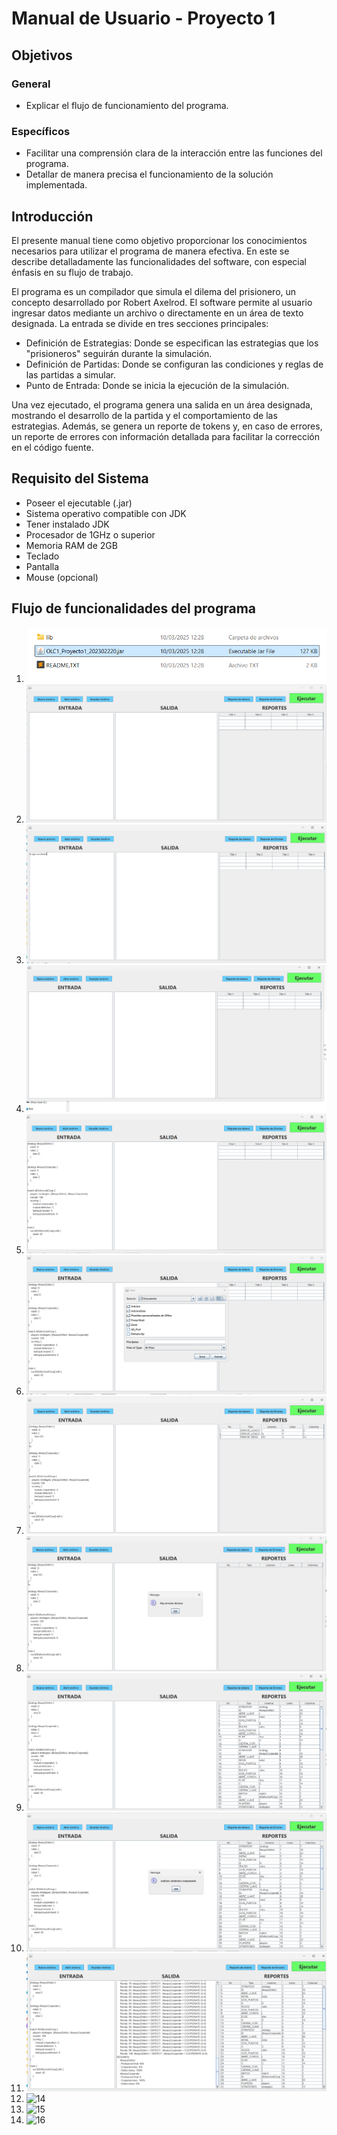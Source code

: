 # Manual de Usuario - Proyecto 1
## Objetivos
### General 
- Explicar el flujo de funcionamiento del programa.
### Específicos
- Facilitar una comprensión clara de la interacción entre las funciones del programa.
- Detallar de manera precisa el funcionamiento de la solución implementada.

## Introducción
El presente manual tiene como objetivo proporcionar los conocimientos necesarios para utilizar el programa de manera efectiva. En este se describe detalladamente las funcionalidades del software, con especial énfasis en su flujo de trabajo.

El programa es un compilador que simula el dilema del prisionero, un concepto desarrollado por Robert Axelrod. El software permite al usuario ingresar datos mediante un archivo o directamente en un área de texto designada. La entrada se divide en tres secciones principales:
- Definición de Estrategias: Donde se especifican las estrategias que los "prisioneros" seguirán durante la simulación.
- Definición de Partidas: Donde se configuran las condiciones y reglas de las partidas a simular.
- Punto de Entrada: Donde se inicia la ejecución de la simulación.

Una vez ejecutado, el programa genera una salida en un área designada, mostrando el desarrollo de la partida y el comportamiento de las estrategias. Además, se genera un reporte de tokens y, en caso de errores, un reporte de errores con información detallada para facilitar la corrección en el código fuente.

## Requisito del Sistema
- Poseer el ejecutable (.jar)
- Sistema operativo compatible con JDK
- Tener instalado JDK
- Procesador de 1GHz o superior 
- Memoria RAM de 2GB
- Teclado
- Pantalla
- Mouse (opcional) 

## Flujo de funcionalidades del programa


1. 
   ![1](./img/1.png)
2. 
   ![2](./img/2.png)
3. 
   ![3](./img/3.png)
4. 
   ![4](./img/4.png)
5. 
   ![6](./img/6.png)
6. 
   ![7](./img/7.png)
7. 
   ![9](./img/9.png)
8. 
   ![10](./img/10.png)
9.  
    ![11](./img/11.png) 
10. 
    ![12](./img/12.png) 
11. 
    ![13](./img/13.png)
12. 
    ![14](./img/14.png)
13. 
    ![15](./img/15.png)
14. 
    ![16](./img/16.png)